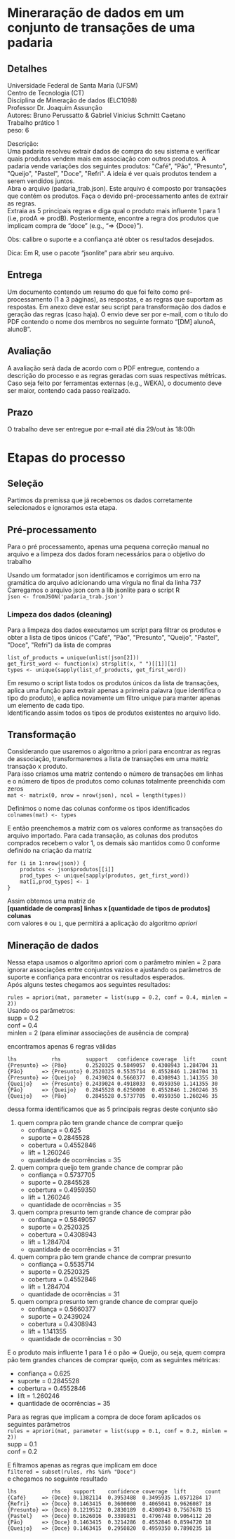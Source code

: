 # Mineraração de dados em um conjunto de transações de uma padaria

## Detalhes
Universidade Federal de Santa Maria (UFSM)\
Centro de Tecnologia (CT)\
Disciplina de Mineração de dados (ELC1098)\
Professor Dr. Joaquim Assunção\
Autores: Bruno Perussatto & Gabriel Vinicius Schmitt Caetano\
Trabalho prático 1\
peso: 6

Descrição:\
Uma padaria resolveu extrair dados de compra do seu sistema e verificar quais produtos
vendem mais em associação com outros produtos. A padaria vende variações dos seguintes
produtos: "Café", "Pão", "Presunto", "Queijo", "Pastel", "Doce", "Refri". A ideia é ver quais
produtos tendem a serem vendidos juntos.\
Abra o arquivo (padaria_trab.json). Este arquivo é composto por transações que contém os
produtos. Faça o devido pré-processamento antes de extrair as regras.\
Extraia as 5 principais regras e diga qual o produto mais influente 1 para 1 (i.e, prodA =>
prodB). Posteriormente, encontre a regra dos produtos que implicam compra de “doce” (e.g.,
“=> {Doce}”).

Obs: calibre o suporte e a confiança até obter os resultados desejados.

Dica: Em R, use o pacote “jsonlite” para abrir seu arquivo.

## Entrega
Um documento contendo um resumo do que foi feito como pré-processamento (1 a 3 páginas),
as respostas, e as regras que suportam as respostas. Em anexo deve estar seu script para
transformação dos dados e geração das regras (caso haja). O envio deve ser por e-mail, com o
título do PDF contendo o nome dos membros no seguinte formato “[DM] alunoA, alunoB”.

## Avaliação
A avaliação será dada de acordo com o PDF entregue, contendo a descrição do processo e as
regras geradas com suas respectivas métricas. Caso seja feito por ferramentas externas (e.g.,
WEKA), o documento deve ser maior, contendo cada passo realizado.

## Prazo
O trabalho deve ser entregue por e-mail até dia 29/out às 18:00h 

# Etapas do processo
## Seleção
Partimos da premissa que já recebemos os dados corretamente selecionados e ignoramos esta etapa.

## Pré-processamento
Para o pré processamento, apenas uma pequena correção manual no arquivo e a limpeza dos dados foram necessários para o objetivo do trabalho

Usando um formatador json identificamos e corrigimos um erro na gramática do arquivo adicionando uma vírgula no final da linha 737\
Carregamos o arquivo json com a lib jsonlite para o script R \
`json <- fromJSON('padaria_trab.json')`

### Limpeza dos dados (cleaning)
Para a limpeza dos dados executamos um script para filtrar os produtos e obter a lista de tipos únicos
("Café", "Pão", "Presunto", "Queijo", "Pastel", "Doce", "Refri") da lista de compras
```
list_of_products = unique(unlist(json[2]))
get_first_word <- function(x) strsplit(x, " ")[[1]][1]
types <- unique(sapply(list_of_products, get_first_word))
```
Em resumo o script lista todos os produtos únicos da lista de transações, aplica uma função para extrair apenas a primeira palavra (que identifica o tipo do produto), e aplica novamente um filtro unique para manter apenas um elemento de cada tipo.\
Identificando assim todos os tipos de produtos existentes no arquivo lido.

## Transformação
Considerando que usaremos o algoritmo a priori para encontrar as regras de associação, transformaremos a lista de transações em uma matriz transação x produto.\
Para isso criamos uma matriz contendo o número de transações em linhas e o número de tipos de produtos como colunas totalmente preenchida com zeros\
`mat <- matrix(0, nrow = nrow(json), ncol = length(types))`

Definimos o nome das colunas conforme os tipos identificados\
`colnames(mat) <- types`

E então preenchemos a matriz com os valores conforme as transações do arquivo importado.
Para cada transação, as colunas dos produtos comprados recebem o valor 1, os demais são mantidos como 0 conforme definido na criação da matriz
```
for (i in 1:nrow(json)) {
    produtos <- json$produtos[[i]]
    prod_types <- unique(sapply(produtos, get_first_word))
    mat[i,prod_types] <- 1
}
```
Assim obtemos uma matriz de\
**[quantidade de compras] linhas x [quantidade de tipos de produtos] colunas**\
com valores `0` ou `1`, que permitirá a aplicação do algoritmo _apriori_

## Mineração de dados
Nessa etapa usamos o algoritmo apriori com o parâmetro minlen = 2 para ignorar associações entre conjuntos vazios e ajustando os parâmetros de suporte e confiança para encontrar os resultados esperados.\
Após alguns testes chegamos aos seguintes resultados:

`rules = apriori(mat, parameter = list(supp = 0.2, conf = 0.4, minlen = 2))`\
Usando os parâmetros:\
supp = 0.2\
conf = 0.4\
minlen = 2 (para eliminar associações de ausência de compra)

encontramos apenas 6 regras válidas

    lhs           rhs        support   confidence coverage  lift     count
    {Presunto} => {Pão}      0.2520325 0.5849057  0.4308943 1.284704 31
    {Pão}      => {Presunto} 0.2520325 0.5535714  0.4552846 1.284704 31   
    {Presunto} => {Queijo}   0.2439024 0.5660377  0.4308943 1.141355 30
    {Queijo}   => {Presunto} 0.2439024 0.4918033  0.4959350 1.141355 30
    {Pão}      => {Queijo}   0.2845528 0.6250000  0.4552846 1.260246 35
    {Queijo}   => {Pão}      0.2845528 0.5737705  0.4959350 1.260246 35

dessa forma identificamos que as 5 principais regras deste conjunto são

1. quem compra pão tem grande chance de comprar queijo
   - confiança = 0.625
   - suporte = 0.2845528
   - cobertura = 0.4552846
   - lift = 1.260246
   - quantidade de ocorrências = 35
2. quem compra queijo tem grande chance de comprar pão
   - confiança = 0.5737705
   - suporte = 0.2845528
   - cobertura = 0.4959350
   - lift = 1.260246
   - quantidade de ocorrências = 35
3. quem compra presunto tem grande chance de comprar pão
   - confiança = 0.5849057
   - suporte = 0.2520325
   - cobertura = 0.4308943
   - lift = 1.284704
   - quantidade de ocorrências = 31
4. quem compra pão tem grande chance de comprar presunto
   - confiança = 0.5535714
   - suporte = 0.2520325
   - cobertura = 0.4552846
   - lift = 1.284704
   - quantidade de ocorrências = 31
1. quem compra presunto tem grande chance de comprar queijo
   - confiança = 0.5660377
   - suporte = 0.2439024
   - cobertura = 0.4308943
   - lift = 1.141355
   - quantidade de ocorrências = 30

E o produto mais influente 1 para 1 é o pão => Queijo, ou seja, quem compra pão tem grandes chances de comprar queijo, com as seguintes métricas:
 - confiança = 0.625
 - suporte = 0.2845528
 - cobertura = 0.4552846
 - lift = 1.260246
 - quantidade de ocorrências = 35 


Para as regras que implicam a compra de doce foram aplicados os seguintes parâmetros\
`rules = apriori(mat, parameter = list(supp = 0.1, conf = 0.2, minlen = 2))`\
supp = 0.1\
conf = 0.2

E filtramos apenas as regras que implicam em doce\
`filtered = subset(rules, rhs %in% "Doce")`\
e chegamos no seguinte resultado

    lhs           rhs    support    confidence coverage  lift      count
    {Café}     => {Doce} 0.1382114  0.3953488  0.3495935 1.0571284 17
    {Refri}    => {Doce} 0.1463415  0.3600000  0.4065041 0.9626087 18   
    {Presunto} => {Doce} 0.1219512  0.2830189  0.4308943 0.7567678 15
    {Pastel}   => {Doce} 0.1626016  0.3389831  0.4796748 0.9064112 20
    {Pão}      => {Doce} 0.1463415  0.3214286  0.4552846 0.8594720 18
    {Queijo}   => {Doce} 0.1463415  0.2950820  0.4959350 0.7890235 18